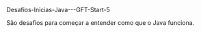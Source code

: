 Desafios-Inicias-Java---GFT-Start-5

São desafios para começar a entender como que o Java funciona.
